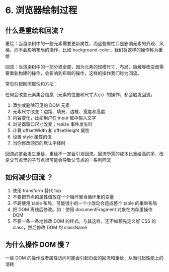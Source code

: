 # 6. 浏览器绘制过程

## 什么是重绘和回流？

重绘：当渲染树中的一些元素需要更新属性，而这些属性只是影响元素的外观、风格，而不会影响布局的操作，比如 background-color，我们将这样的操作称为重绘

回流：当渲染树中的一部分或全部，因为元素的规模尺寸、布局、隐藏等改变而需要重新构建的操作，会影响到布局的操作，这样的操作我们称为回流。

常见引起回流属性和方法：

任何会改变元素集合信息（元素的位置和尺寸大小）的操作，都会触发回流。

1. 添加或删除可见的 DOM 元素
2. 元素尺寸改变：边距、填充、边框、宽度和高度
3. 内容变化，比如用户在 input 框中输入文字
4. 浏览器窗口尺寸改变：resize 事件发生时
5. 计算 offsetWidth 和 offsetHeight 属性
6. 设置 style 属性的值
7. 当你修改网页的默认字体时

回流必定会发生重绘，重绘不一定会引发回流。回流所需的成本比重绘高的多，改变父节点里的子节点很可能会导致父节点的一系列回流

## 如何减少回流 ？

1. 使用 transform 替代 top
2. 不要把节点的属性值放在一个循环里当循环里的变量
3. 不要使用 table 布局，可能很小的一个小改动会造成整个 table 的重新布局
4. 把 DOM 离线后修改。如：使用 documentFragment 对象在内存里操作 DOM
5. 不要一条一条地修改 DOM 的样式。与其这样，还不如预先定义好 CSS 的 class，然后修改 DOM 的 className

## 为什么操作 DOM 慢？

一些 DOM 的操作或者属性访问可能会引起页面的回流和重绘，从而引起性能上的消耗
